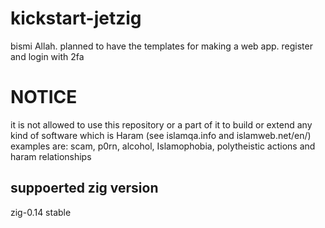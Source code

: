 # kickstart-jetzig
bismi Allah. planned to have the templates for making a web app. register and login with 2fa

# NOTICE
it is not allowed to use this repository or a part of it to build or extend any kind of software which is Haram (see islamqa.info and islamweb.net/en/)
examples are: scam, p0rn, alcohol, Islamophobia, polytheistic actions and haram relationships

## suppoerted zig version
zig-0.14 stable

